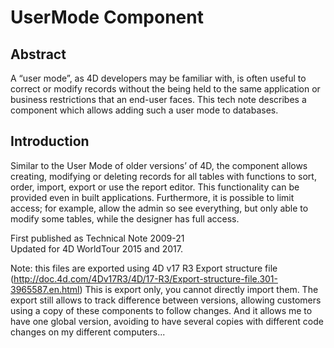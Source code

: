 # UserMode Component

## Abstract 
A “user mode”, as 4D developers may be familiar with, is often useful to correct or modify records without the being held to the same application or business restrictions that an end-user faces. This tech note describes a component which allows adding such a user mode to databases.  

## Introduction 
Similar to the User Mode of older versions’ of 4D, the component allows creating, modifying or deleting records for all tables with functions to sort, order, import, export or use the report editor. This functionality can be provided even in built applications. Furthermore, it is possible to limit access; for example, allow the admin so see everything, but only able to modify some tables, while the designer has full access.

First published as Technical Note 2009-21  
Updated for 4D WorldTour 2015 and 2017.

Note: this files are exported using 4D v17 R3 Export structure file (http://doc.4d.com/4Dv17R3/4D/17-R3/Export-structure-file.301-3965587.en.html)
This is export only, you cannot directly import them.
The export still allows to track difference between versions, allowing customers using a copy of these components to follow changes. And it allows me to have one global version, avoiding to have several copies with different code changes on my different computers...